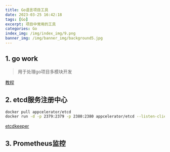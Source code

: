 ```yaml
---
title: Go语言项目工具
date: 2023-03-25 16:42:18
tags: [Go]
excerpt: 项目中常用的工具
categories: Go
index_img: /img/index_img/9.png
banner_img: /img/banner_img/background5.jpg
---
```



## 1. go work

>用于处理go项目多模块开发

[教程](https://juejin.cn/post/7077359097032474631)


## 2. etcd服务注册中心

```bash
docker pull appcelerator/etcd
docker run -d -p 2379:2379 -p 2380:2380 appcelerator/etcd --listen-client-urls http://0.0.0.0:2379 --advertise-client-urls http://0.0.0.0:2379

```

[etcdkeeper](https://blog.csdn.net/qq_43573718/article/details/119175432#:~:text=ETCD%20keeper%E5%AE%89%E8%A3%85%E4%BD%BF%E7%94%A8%E6%95%99%E7%A8%8B%20%28%E7%AE%80%E6%B4%81%E7%89%88%29%201,1.%E4%B8%8B%E8%BD%BDETCDkeeper%E5%AE%A2%E6%88%B7%E7%AB%AF%202%202.%E5%90%AF%E5%8A%A8ETCD%E6%9C%8D%E5%8A%A1%203%203.%E6%B5%8F%E8%A7%88%E5%99%A8%E8%BE%93%E5%85%A5ETCD%E6%9F%A5%E7%9C%8B%E7%BD%91%E5%9D%80)

## 3. Prometheus监控
